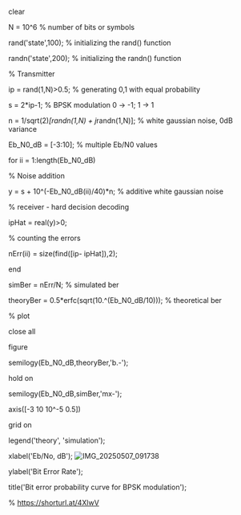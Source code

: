 clear

N = 10^6 % number of bits or symbols

rand('state',100); % initializing the rand() function

randn('state',200); % initializing the randn() function

% Transmitter

ip = rand(1,N)>0.5; % generating 0,1 with equal probability

s = 2*ip-1; % BPSK modulation 0 -> -1; 1 -> 1

n = 1/sqrt(2)*[randn(1,N) + j*randn(1,N)]; % white gaussian noise, 0dB variance

Eb_N0_dB = [-3:10]; % multiple Eb/N0 values

for ii = 1:length(Eb_N0_dB)

% Noise addition

y = s + 10^(-Eb_N0_dB(ii)/40)*n; % additive white gaussian noise

% receiver - hard decision decoding

ipHat = real(y)>0;

% counting the errors

nErr(ii) = size(find([ip- ipHat]),2);

end

simBer = nErr/N; % simulated ber

theoryBer = 0.5*erfc(sqrt(10.^(Eb_N0_dB/10))); % theoretical ber

% plot

close all

figure

semilogy(Eb_N0_dB,theoryBer,'b.-');

hold on

semilogy(Eb_N0_dB,simBer,'mx-');

axis([-3 10 10^-5 0.5])

grid on

legend('theory', 'simulation');

xlabel('Eb/No, dB');
![IMG_20250507_091738](https://github.com/user-attachments/assets/80743b01-29f2-47c9-8762-b52dcfc4b5d0)

ylabel('Bit Error Rate');

title('Bit error probability curve for BPSK modulation');

% https://shorturl.at/4XlwV

